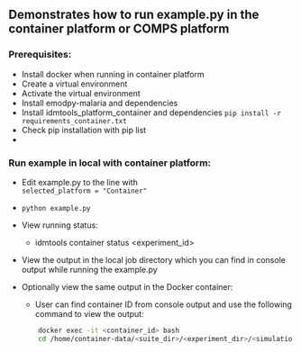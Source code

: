 ## Demonstrates how to run example.py in the container platform or COMPS platform

### Prerequisites:
- Install docker when running in container platform
- Create a virtual environment
- Activate the virtual environment
- Install emodpy-malaria and dependencies
- Install idmtools_platform_container and dependencies
  ```pip install -r requirements_container.txt```
- Check pip installation with pip list
- 

### Run example in local with container platform: 
  - Edit example.py to the line with     
    ```selected_platform = "Container"```
  - ```python example.py```

  - View running status:
    - idmtools container status <experiment_id>
  - View the output in the local job directory which you can find in console output while running the example.py
  - Optionally view the same output in the Docker container:
    - User can find container ID from console output and use the following command to view the output:
    ```bash
        docker exec -it <container_id> bash
        cd /home/container-data/<suite_dir>/<experiment_dir>/<simulation_dir>
    ```
